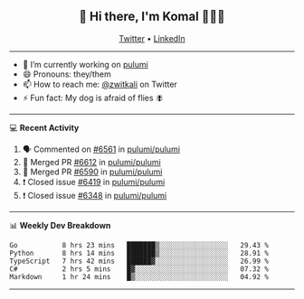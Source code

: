 <h2 align="center"> 👋 Hi there, I'm Komal 🧑🏾‍💻 </h2>
<p align="center">
    <a href="https://twitter.com/zwitkali">Twitter</a> •
    <a href="https://www.linkedin.com/in/komal-ali/">LinkedIn</a>
</p>

--------

- 🔭 I’m currently working on [pulumi](https://github.com/pulumi/pulumi)
- 😄 Pronouns: they/them
- 📫 How to reach me: [@zwitkali](https://twitter.com/zwitkali) on Twitter
- ⚡ Fun fact: My dog is afraid of flies 🪰

--------
💻 **Recent Activity**

<!--START_SECTION:activity-->
1. 🗣 Commented on [#6561](https://github.com/pulumi/pulumi/issues/6561) in [pulumi/pulumi](https://github.com/pulumi/pulumi)
2. 🎉 Merged PR [#6612](https://github.com/pulumi/pulumi/pull/6612) in [pulumi/pulumi](https://github.com/pulumi/pulumi)
3. 🎉 Merged PR [#6590](https://github.com/pulumi/pulumi/pull/6590) in [pulumi/pulumi](https://github.com/pulumi/pulumi)
4. ❗️ Closed issue [#6419](https://github.com/pulumi/pulumi/issues/6419) in [pulumi/pulumi](https://github.com/pulumi/pulumi)
5. ❗️ Closed issue [#6348](https://github.com/pulumi/pulumi/issues/6348) in [pulumi/pulumi](https://github.com/pulumi/pulumi)
<!--END_SECTION:activity-->

--------

📊 **Weekly Dev Breakdown**
<!--START_SECTION:waka-->
```text
Go           8 hrs 23 mins   ███████▒░░░░░░░░░░░░░░░░░   29.43 % 
Python       8 hrs 14 mins   ███████▒░░░░░░░░░░░░░░░░░   28.91 % 
TypeScript   7 hrs 42 mins   ██████▓░░░░░░░░░░░░░░░░░░   26.99 % 
C#           2 hrs 5 mins    █▓░░░░░░░░░░░░░░░░░░░░░░░   07.32 % 
Markdown     1 hr 24 mins    █▒░░░░░░░░░░░░░░░░░░░░░░░   04.92 % 
```
<!--END_SECTION:waka-->

--------